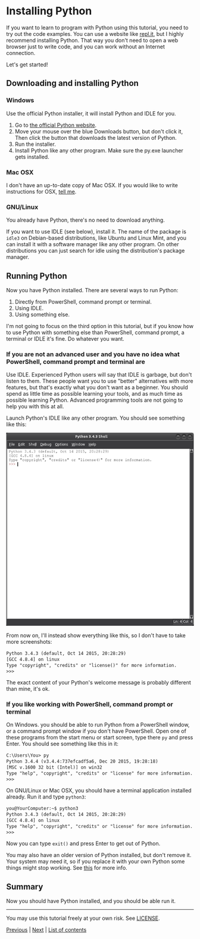 # Installing Python

If you want to learn to program with Python using this tutorial, you
need to try out the code examples. You can use a website like
[repl.it](https://repl.it/languages/python3), but I highly recommend
installing Python. That way you don't need to open a web browser just
to write code, and you can work without an Internet connection.

Let's get started!

## Downloading and installing Python

### Windows

Use the official Python installer, it will install Python and IDLE for
you.

1. Go to [the official Python website](https://www.python.org/).
2. Move your mouse over the blue Downloads button, but don't click it,
    Then click the button that downloads the latest version of Python.
3. Run the installer.
4. Install Python like any other program. Make sure the py.exe
    launcher gets installed.

### Mac OSX

I don't have an up-to-date copy of Mac OSX. If you would like to write
instructions for OSX, [tell me](../contact-me.md).

### GNU/Linux

You already have Python, there's no need to download anything.

If you want to use IDLE (see below), install it. The name of the
package is `idle3` on Debian-based distributions, like Ubuntu and Linux
Mint, and you can install it with a software manager like any other
program. On other distributions you can just search for idle using the
distribution's package manager.

## Running Python

Now you have Python installed. There are several ways to run Python:

1. Directly from PowerShell, command prompt or terminal.
2. Using IDLE.
3. Using something else.

I'm not going to focus on the third option in this tutorial, but if you
know how to use Python with something else than PowerShell, command
prompt, a terminal or IDLE it's fine. Do whatever you want.

### If you are not an advanced user and you have no idea what PowerShell, command prompt and terminal are

Use IDLE. Experienced Python users will say that IDLE is garbage, but
don't listen to them. These people want you to use "better"
alternatives with more features, but that's exactly what you don't want
as a beginner. You should spend as little time as possible learning
your tools, and as much time as possible learning Python. Advanced
programming tools are not going to help you with this at all.

Launch Python's IDLE like any other program. You should see something
like this:

![IDLE](../images/idle.png)

From now on, I'll instead show everything like this, so I don't have to
take more screenshots:

    Python 3.4.3 (default, Oct 14 2015, 20:28:29)
    [GCC 4.8.4] on linux
    Type "copyright", "credits" or "license()" for more information.
    >>>

The exact content of your Python's welcome message is probably different
than mine, it's ok.

### If you like working with PowerShell, command prompt or terminal

On Windows. you should be able to run Python from a PowerShell window,
or a command prompt window if you don't have PowerShell. Open one of
these programs from the start menu or start screen, type there `py` and
press Enter. You should see something like this in it:

    C:\Users\You> py
    Python 3.4.4 (v3.4.4:737efcadf5a6, Dec 20 2015, 19:28:18)
    [MSC v.1600 32 bit (Intel)] on win32
    Type "help", "copyright", "credits" or "license" for more information.
    >>>

On GNU/Linux or Mac OSX, you should have a terminal application installed
already. Run it and type `python3`:

    you@YourComputer:~$ python3
    Python 3.4.3 (default, Oct 14 2015, 20:28:29)
    [GCC 4.8.4] on linux
    Type "help", "copyright", "credits" or "license" for more information.
    >>>

Now you can type `exit()` and press Enter to get out of Python.

You may also have an older version of Python installed, but don't remove
it. Your system may need it, so if you replace it with your own Python
some things might stop working. See
[this](https://docs.python.org/3/faq/installed.html) for more info.

## Summary

Now you should have Python installed, and you should be able run it.

***

You may use this tutorial freely at your own risk. See
[LICENSE](../LICENSE).

[Previous](what-is-programming.md) | [Next](getting-started.md) |
[List of contents](../README.md#basics)
